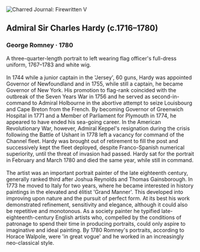 <div class="artwork-of-the-day">
  <div class="container">
    <div class="img-wrapper">
      <img
        src="https://uploads0.wikiart.org/images/george-romney/admiral-sir-charles-hardy-c-1716-1780-1780.jpg!Large.jpg"
        alt="Charred Journal: Firewritten V" />
    </div>
    <div class="artwork-detail">
      <div class="artwork-origin"> 
        <h2 class="artwork-name">Admiral Sir Charles Hardy (c.1716–1780)</h2>
        <h3 class="artist">
          George Romney
                    ·  1780
        </h3>
      </div>
      <p class="description">
        <span class="artwork-description-text ng-binding" ng-bind-html="viewModel.ArtworkOfTheDay.Description | unsafe">A three-quarter-length portrait to left wearing flag officer's full-dress uniform, 1767–1783 and white wig.
<br>
<br>In 1744 while a junior captain in the 'Jersey', 60 guns, Hardy was appointed Governor of Newfoundland and in 1755, while still a captain, he became Governor of New York. His promotion to flag-rank coincided with the outbreak of the Seven Years War in 1756 and he served as second-in-command to Admiral Holbourne in the abortive attempt to seize Louisbourg and Cape Breton from the French. By becoming Governor of Greenwich Hospital in 1771 and a Member of Parliament for Plymouth in 1774, he appeared to have ended his sea-going career. In the American Revolutionary War, however, Admiral Keppel's resignation during the crisis following the Battle of Ushant in 1778 left a vacancy for command of the Channel fleet. Hardy was brought out of retirement to fill the post and successively kept the fleet deployed, despite Franco-Spanish numerical superiority, until the threat of invasion had passed. Hardy sat for the portrait in February and March 1780 and died the same year, while still in command.
<br>
<br>The artist was an important portrait painter of the late eighteenth century, generally ranked third after Joshua Reynolds and Thomas Gainsborough. In 1773 he moved to Italy for two years, where he became interested in history paintings in the elevated and élitist 'Grand Manner'. This developed into improving upon nature and the pursuit of perfect form. At its best his work demonstrated refinement, sensitivity and elegance, although it could also be repetitive and monotonous. As a society painter he typified late-eighteenth-century English artists who, compelled by the conditions of patronage to spend their time in producing portraits, could only aspire to imaginative and ideal painting. By 1780 Romney's portraits, according to Horace Walpole, were 'in great vogue' and he worked in an increasingly neo-classical style.</span>
                        <div class="text-shadow-container" ng-show="showShadow" style=""></div>
      </p>
    </div>
  </div>

</div>
